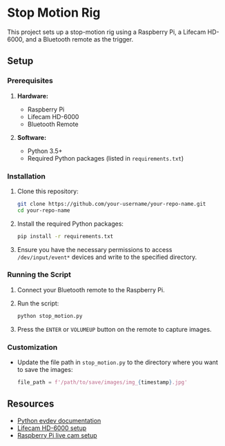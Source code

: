 # Stop Motion Rig

This project sets up a stop-motion rig using a Raspberry Pi, a Lifecam HD-6000, and a Bluetooth remote as the trigger.

## Setup

### Prerequisites

1. **Hardware:**
   - Raspberry Pi
   - Lifecam HD-6000
   - Bluetooth Remote

2. **Software:**
   - Python 3.5+
   - Required Python packages (listed in `requirements.txt`)

### Installation

1. Clone this repository:

    ```sh
    git clone https://github.com/your-username/your-repo-name.git
    cd your-repo-name
    ```

2. Install the required Python packages:

    ```sh
    pip install -r requirements.txt
    ```

3. Ensure you have the necessary permissions to access `/dev/input/event*` devices and write to the specified directory.

### Running the Script

1. Connect your Bluetooth remote to the Raspberry Pi.
2. Run the script:

    ```sh
    python stop_motion.py
    ```

3. Press the `ENTER` or `VOLUMEUP` button on the remote to capture images.

### Customization

- Update the file path in `stop_motion.py` to the directory where you want to save the images:

    ```python
    file_path = f'/path/to/save/images/img_{timestamp}.jpg'
    ```

## Resources

- [Python evdev documentation](https://python-evdev.readthedocs.io/en/latest/tutorial.html)
- [Lifecam HD-6000 setup](https://www.bot-thoughts.com/2013/01/lifecam-hd-6000-autofocus-fix-raspberry.html)
- [Raspberry Pi live cam setup](https://healeycodes.com/raspberry-pi-live-cam)
